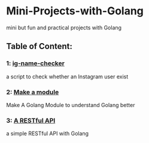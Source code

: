 # Mini-Projects-with-Golang
mini but fun and practical projects with Golang


## Table of Content:

### 1: [ig-name-checker](https://github.com/xingvoong/Mini-Project-with-Golang/tree/main/ig-name-checker)
a script to check whether an Instagram user exist

### 2: [Make a module](https://github.com/xingvoong/Make-A-Golang-Module)
Make A Golang Module to understand Golang better

### 3: [A RESTful API](https://github.com/xingvoong/A-Simple-RESTful-API-with-Golang)
a simple RESTful API with Golang
